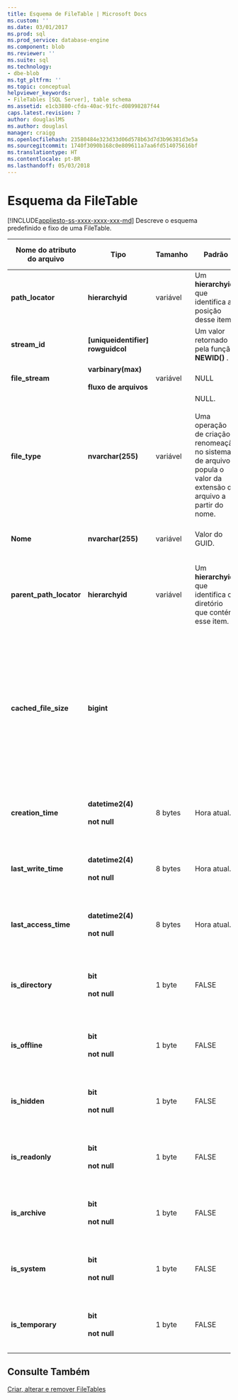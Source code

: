 ```yaml
---
title: Esquema de FileTable | Microsoft Docs
ms.custom: ''
ms.date: 03/01/2017
ms.prod: sql
ms.prod_service: database-engine
ms.component: blob
ms.reviewer: ''
ms.suite: sql
ms.technology:
- dbe-blob
ms.tgt_pltfrm: ''
ms.topic: conceptual
helpviewer_keywords:
- FileTables [SQL Server], table schema
ms.assetid: e1cb3880-cfda-40ac-91fc-d08998287f44
caps.latest.revision: 7
author: douglaslMS
ms.author: douglasl
manager: craigg
ms.openlocfilehash: 23580484e323d33d06d578b63d7d3b96381d3e5a
ms.sourcegitcommit: 1740f3090b168c0e809611a7aa6fd514075616bf
ms.translationtype: HT
ms.contentlocale: pt-BR
ms.lasthandoff: 05/03/2018
---
```

# <a name="filetable-schema"></a>Esquema da FileTable
[!INCLUDE[appliesto-ss-xxxx-xxxx-xxx-md](../../includes/appliesto-ss-xxxx-xxxx-xxx-md.md)]
  Descreve o esquema predefinido e fixo de uma FileTable.  
  
|Nome do atributo do arquivo|Tipo|Tamanho|Padrão|Description|Acessibilidade do sistema de arquivos|  
|-------------------------|----------|----------|-------------|-----------------|-------------------------------|  
|**path_locator**|**hierarchyid**|variável|Um **hierarchyid** que identifica a posição desse item.|A posição deste nó no FileNamespace hierárquico.<br /><br /> Chave primária da tabela.|Pode ser criada e modificada por meio da definição de valores de caminho do Windows.|  
|**stream_id**|**[uniqueidentifier] rowguidcol**||Um valor retornado pela função **NEWID()** .|Uma ID exclusiva para os dados FILESTREAM.|Não aplicável.|  
|**file_stream**|**varbinary(max)**<br /><br /> **fluxo de arquivos**|variável|NULL|Contém os dados de FILESTREAM.|Não aplicável.|  
|**file_type**|**nvarchar(255)**|variável|NULL.<br /><br /> Uma operação de criação e renomeação no sistema de arquivos popula o valor da extensão do arquivo a partir do nome.|Representa o tipo do arquivo.<br /><br /> Essa coluna pode ser usada como **COLUNA DE TIPO** para criar um índice de texto completo.<br /><br /> **file_type** é uma coluna computada persistente.|Calculado automaticamente. Não pode ser definido.|  
|**Nome**|**nvarchar(255)**|variável|Valor do GUID.|O nome do arquivo ou do diretório.|Pode ser criado ou modificado por meio de APIs do Windows.|  
|**parent_path_locator**|**hierarchyid**|variável|Um **hierarchyid** que identifica o diretório que contém esse item.|O **hierarchyid** do diretório que o contém.<br /><br /> **parent_path_locator** é uma coluna computada persistente.|Calculado automaticamente. Não pode ser definido.|  
|**cached_file_size**|**bigint**|||O tamanho em bytes dos dados FILESTREAM.<br /><br /> **cached_file_size** é uma coluna computada persistente.|Embora o tamanho de arquivo armazenado em cache seja mantido atualizado automaticamente, ele pode ficar fora de sincronia em circunstâncias incomuns. Para calcular o tamanho exato, use a função **DATALENGTH()** .|  
|**creation_time**|**datetime2(4)**<br /><br /> **not null**|8 bytes|Hora atual.|A data e a hora em que o arquivo foi criado.|Calculado automaticamente. Também pode ser definido por meio de APIs do Windows.|  
|**last_write_time**|**datetime2(4)**<br /><br /> **not null**|8 bytes|Hora atual.|Data e hora em que o arquivo foi atualizado pela última vez.|Calculado automaticamente. Também pode ser definido por meio de APIs do Windows.|  
|**last_access_time**|**datetime2(4)**<br /><br /> **not null**|8 bytes|Hora atual.|Data e hora em que o arquivo foi acessado pela última vez.|Calculado automaticamente. Também pode ser definido por meio de APIs do Windows.|  
|**is_directory**|**bit**<br /><br /> **not null**|1 byte|FALSE|Indica se a linha representa um diretório. Esse valor é calculado automaticamente e não pode ser definido.|Calculado automaticamente. Não pode ser definido.|  
|**is_offline**|**bit**<br /><br /> **not null**|1 byte|FALSE|Atributo de arquivo offline.|Calculado automaticamente. Também pode ser definido por meio de APIs do Windows.|  
|**is_hidden**|**bit**<br /><br /> **not null**|1 byte|FALSE|Atributo de arquivo oculto.|Calculado automaticamente. Também pode ser definido por meio de APIs do Windows.|  
|**is_readonly**|**bit**<br /><br /> **not null**|1 byte|FALSE|Atributo de arquivo somente leitura.|Calculado automaticamente. Também pode ser definido por meio de APIs do Windows.|  
|**is_archive**|**bit**<br /><br /> **not null**|1 byte|FALSE|Atributo de arquivo morto.|Calculado automaticamente. Também pode ser definido por meio de APIs do Windows.|  
|**is_system**|**bit**<br /><br /> **not null**|1 byte|FALSE|Atributo de arquivo do sistema.|Calculado automaticamente. Também pode ser definido por meio de APIs do Windows.|  
|**is_temporary**|**bit**<br /><br /> **not null**|1 byte|FALSE|Atributo de arquivo temporário.|Calculado automaticamente. Também pode ser definido por meio de APIs do Windows.|  
  
## <a name="see-also"></a>Consulte Também  
 [Criar, alterar e remover FileTables](../../relational-databases/blob/create-alter-and-drop-filetables.md)  
  
  
